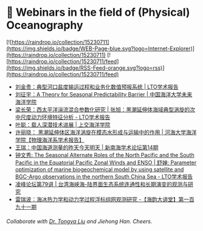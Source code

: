 # 🌊 Webinars in the field of (Physical) Oceanography

[![https://raindrop.io/collection/15230711](https://img.shields.io/badge/WEB-Page-blue.svg?logo=Internet-Explorer)](https://raindrop.io/collection/15230711) [![https://raindrop.io/collection/15230711/feed](https://img.shields.io/badge/RSS-Feed-orange.svg?logo=rss)](https://raindrop.io/collection/15230711/feed)

<!-- BLOG-POST-LIST:START -->
- [刘金贵：典型河口盐度输运过程和业务化数值预报系统 | LTO学术报告](https://mp.weixin.qq.com/s/czZ5I9Dw1zIxWoYQVGrJtw)
- [刘征宇：A Theory for Seasonal Predictability Barrier | 中国海洋大学未来海洋学院](https://mp.weixin.qq.com/s/ZszMS0ZTiz_s2SnL5DAyHw)
- [梁长荣：西太平洋湍流混合参数化研究 | 张旭：黑潮延伸体海域典型涡旋的次中尺度动力环境特征分析 - LTO学术报告](https://mp.weixin.qq.com/s/byK5Qs18-iHTYGFbCzxY0Q)
- [叶聪：载人深潜技术进展 | 上交海洋学院](https://mp.weixin.qq.com/s/ROC83uYFEkTqC5ZFjnZbgQ)
- [许丽晓： 黑潮延伸体区海洋涡旋在模态水形成与运输中的作用 | 河海大学海洋学院【物理海洋系学术报告】](https://mp.weixin.qq.com/s/ZFagzKmHRE0cL03BkVpJAA)
- [王瑞：中国海道测量的昨天今天明天 | 新南海学术论坛第14期](https://mp.weixin.qq.com/s/JLXkeSWrT8L6Gf6tg86T-A)
- [钟文秀: The Seasonal Alternate Roles of the North Pacific and the South Pacific in the Equatorial Pacific Zonal Winds and ENSO | 舒婵: Parameter optimization of marine biogeochemical model by using satellite and BGC-Argo observations in the northern South China Sea - LTO学术报告](https://mp.weixin.qq.com/s/yG93u7T_iq5g9fE4Z656qg)
- [凌峰论坛第79讲 | 台湾海峡海-陆界面生态系统连通性和长期演变的观测与研究](https://mp.weixin.qq.com/s/NHWgimOOXzP-YwehtCOSyw)
- [雷瑞波：海冰热力学和动力学过程浮标组网观测研究 -【海韵大讲堂】第一百九十一期](https://mp.weixin.qq.com/s/ZmR-EpFGbrZjWGx1D9T4Eg)
<!-- BLOG-POST-LIST:END -->

###### Collaborate with [Dr. Tongya Liu](https://liutongya.github.io/) and Jiehong Han. Cheers.
